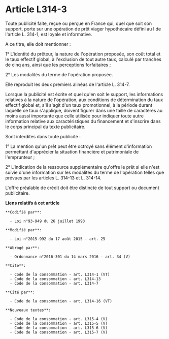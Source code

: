 # Article L314-3

Toute publicité faite, reçue ou perçue en France qui, quel que soit son support, porte sur une opération de prêt viager
hypothécaire défini au I de l'article L. 314-1, est loyale et informative. 

A ce titre, elle doit mentionner : 

1° L'identité du prêteur, la nature de l'opération proposée, son coût total et le taux effectif global, à l'exclusion de tout
autre taux, calculé par tranches de cinq ans, ainsi que les perceptions forfaitaires ; 

2° Les modalités du terme de l'opération proposée. 

Elle reproduit les deux premiers alinéas de l'article L. 314-7. 

Lorsque la publicité est écrite et quel qu'en soit le support, les informations relatives à la nature de l'opération, aux
conditions de détermination du taux effectif global et, s'il s'agit d'un taux promotionnel, à la période durant laquelle ce
taux s'applique, doivent figurer dans une taille de caractères au moins aussi importante que celle utilisée pour indiquer
toute autre information relative aux caractéristiques du financement et s'inscrire dans le corps principal du texte
publicitaire. 

Sont interdites dans toute publicité : 

1° La mention qu'un prêt peut être octroyé sans élément d'information permettant d'apprécier la situation financière et
patrimoniale de l'emprunteur ; 

2° L'indication de la ressource supplémentaire qu'offre le prêt si elle n'est suivie d'une information sur les modalités du
terme de l'opération telles que prévues par les articles L. 314-13 et L. 314-14. 

L'offre préalable de crédit doit être distincte de tout support ou document publicitaire.

**Liens relatifs à cet article**

	**Codifié par**:

	  - Loi n°93-949 du 26 juillet 1993

	**Modifié par**:

	  - Loi n°2015-992 du 17 août 2015 - art. 25

	**Abrogé par**:

	  - Ordonnance n°2016-301 du 14 mars 2016 - art. 34 (V)

	**Cite**:

	  - Code de la consommation - art. L314-1 (VT)
	  - Code de la consommation - art. L314-13
	  - Code de la consommation - art. L314-7

	**Cité par**:

	  - Code de la consommation - art. L314-16 (VT)

	**Nouveaux textes**:

	  - Code de la consommation - art. L315-4 (V)
	  - Code de la consommation - art. L315-5 (V)
	  - Code de la consommation - art. L315-6 (V)
	  - Code de la consommation - art. L315-7 (V)
